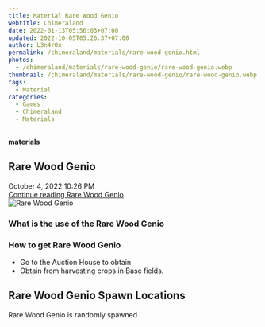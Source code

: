 ```yaml
---
title: Material Rare Wood Genio
webtitle: Chimeraland
date: 2022-01-13T05:56:03+07:00
updated: 2022-10-05T05:26:37+07:00
author: L3n4r0x
permalink: /chimeraland/materials/rare-wood-genio.html
photos:
  - /chimeraland/materials/rare-wood-genio/rare-wood-genio.webp
thumbnail: /chimeraland/materials/rare-wood-genio/rare-wood-genio.webp
tags:
  - Material
categories:
  - Games
  - Chimeraland
  - Materials
---
```


<section id="bootstrap-wrapper">
  <link
    rel="stylesheet"
    href="https://cdn.statically.io/gh/dimaslanjaka/Web-Manajemen/40ac3225/css/bootstrap-4.5-wrapper.css"
  />
  <div
    class="row g-0 border rounded overflow-hidden flex-md-row mb-4 shadow-sm position-relative"
  >
    <div class="col p-4 d-flex flex-column position-static">
      <strong class="d-inline-block mb-2 text-success">materials</strong>
      <h2 class="mb-0">Rare Wood Genio</h2>
      <div class="mb-1 text-muted">October 4, 2022 10:26 PM</div>
      <a
        href="/chimeraland/materials/rare-wood-genio.html"
        class="stretched-link d-none"
        >Continue reading Rare Wood Genio</a
      >
    </div>
    <div class="col-auto d-none d-lg-block">
      <img
        src="/chimeraland/materials/rare-wood-genio/rare-wood-genio.webp"
        alt="Rare Wood Genio"
      />
    </div>
  </div>
  <div class="row">
    <div class="col-lg-6 col-12 mb-2">
      <div class="card">
        <div class="card-body">
          <h3 class="card-title">What is the use of the Rare Wood Genio</h3>
          <div class="card-text"><ul></ul></div>
        </div>
      </div>
    </div>
    <div class="col-lg-6 col-12 mb-2">
      <div class="card">
        <div class="card-body">
          <h3 class="card-title">How to get Rare Wood Genio</h3>
          <div class="card-text">
            <ul>
              <li>Go to the Auction House to obtain</li>
              <li>Obtain from harvesting crops in Base fields.</li>
            </ul>
          </div>
        </div>
      </div>
    </div>
    <div class="col-12 mb-2">
      <h2>Rare Wood Genio Spawn Locations</h2>
      <p>Rare Wood Genio is randomly spawned</p>
    </div>
  </div>
</section>